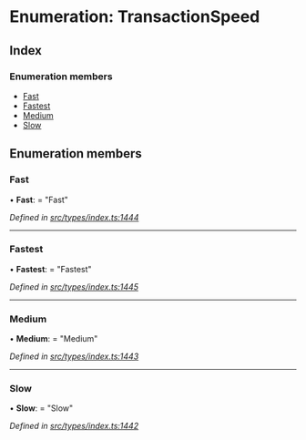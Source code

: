 # Enumeration: TransactionSpeed

## Index

### Enumeration members

- [Fast](_types_index_.transactionspeed.md#fast)
- [Fastest](_types_index_.transactionspeed.md#fastest)
- [Medium](_types_index_.transactionspeed.md#medium)
- [Slow](_types_index_.transactionspeed.md#slow)

## Enumeration members

### Fast

• **Fast**: = "Fast"

_Defined in [src/types/index.ts:1444](https://github.com/PolymathNetwork/polymath-sdk/blob/c47ae7a/src/types/index.ts#L1444)_

---

### Fastest

• **Fastest**: = "Fastest"

_Defined in [src/types/index.ts:1445](https://github.com/PolymathNetwork/polymath-sdk/blob/c47ae7a/src/types/index.ts#L1445)_

---

### Medium

• **Medium**: = "Medium"

_Defined in [src/types/index.ts:1443](https://github.com/PolymathNetwork/polymath-sdk/blob/c47ae7a/src/types/index.ts#L1443)_

---

### Slow

• **Slow**: = "Slow"

_Defined in [src/types/index.ts:1442](https://github.com/PolymathNetwork/polymath-sdk/blob/c47ae7a/src/types/index.ts#L1442)_
